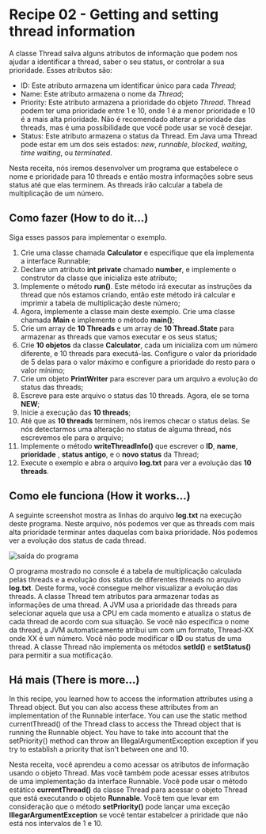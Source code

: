 # Recipe 02 - Getting and setting thread information
A classe Thread salva alguns atributos de informação que podem nos ajudar a identificar a thread,
saber o seu status, or controlar a sua prioridade. Esses atributos são:
 - ID: Este atributo armazena um identificar único para cada *Thread*;
 - Name: Este atributo armazena o nome da *Thread*;
 - Priority: Este atributo armazena a prioridade do objeto *Thread*. Thread podem ter uma
 prioridade entre 1 e 10, onde 1 é a menor prioridade e 10 é a mais alta prioridade.
Não é recomendado alterar a prioridade das threads, mas é uma possíbilidade que você pode usar se você desejar.
 - Status: Este atributo armazena o status da Thread. Em Java uma Thread pode estar em um dos
seis estados: *new*, *runnable*, *blocked*, *waiting*, *time waiting*, ou *terminated*.

Nesta receita, nós iremos desenvolver um programa que estabelece o nome e prioridade para 10 threads e então
mostra informações sobre seus status até que elas terminem. As threads irão calcular a tabela de multiplicação
de um número.

## Como fazer (How to do it...)
Siga esses passos para implementar o exemplo.
 1. Crie uma classe chamada **Calculator** e especifique que ela implementa a interface Runnable;
 2. Declare um atributo **int private** chamado **number**, e implemente o construtor da classe
que inicializa este atributo;
 3. Implemente o método **run()**. Este método irá executar as instruções da thread que nós estamos criando,
então este método irá calcular e imprimir a tabela de multiplicação deste número;
 4. Agora, implemente a classe main deste exemplo. Crie uma classe chamada **Main** e implemente o
método **main()**;
 5. Crie um array de **10 Threads** e um array de **10 Thread.State** para armazenar as threads que vamos executar
e os seus status;
 6. Crie **10 objetos** da classe **Calculator**, cada um inicializa com um número diferente, e
10 threads para executá-las. Configure o valor da prioridade de 5 delas para o valor máximo e configure a prioridade
do resto para o valor mínimo;
 7. Crie um objeto **PrintWriter** para escrever para um arquivo a evolução do status das threads;
 8. Escreve para este arquivo o status das 10 threads. Agora, ele se torna **NEW**;
 9. Inicie a execução das **10 threads**;
 10. Até que as **10 threads** terminem, nós iremos checar o status delas. Se nós detectarmos uma alteração
no status de alguma thread, nós escrevemos ele para o arquivo;
 11. Implemente o método **writeThreadInfo()** que escrever o **ID**, **name**, **prioridade**
, **status antigo**, e o **novo status** da Thread;
 12. Execute o exemplo e abra o arquivo **log.txt** para ver a evolução das **10 threads**.

## Como ele funciona (How it works...)
A seguinte screenshot mostra as linhas do arquivo **log.txt** na execução deste programa.
Neste arquivo, nós podemos ver que as threads com mais alta prioridade terminar antes
daquelas com baixa prioridade. Nós podemos ver a evolução dos status de cada thread.

![saída do programa](https://raw.githubusercontent.com/PedroFerreiraCJr/traducao-java-7-concurrency/master/images/recipe_02.png)

O programa mostrado no console é a tabela de multiplicação calculada pelas threads e a evolução
dos status de diferentes threads no arquivo **log.txt**. Deste forma, você consegue melhor visualizar
a evolução das threads.
A classe Thread tem atributos para armazenar todas as informações de uma thread. A JVM usa a prioridade
das threads para selecionar aquela que usa a CPU em cada momento e atualiza o status de cada thread 
de acordo com sua situação.
Se você não especifica o nome da thread, a JVM automaticamente atribui um com um formato, Thread-XX
onde XX é um número. Você não pode modificar o **ID** ou status de uma thread.
A classe Thread não implementa os métodos **setId()** e **setStatus()** para permitir a sua motificação.

## Há mais (There is more...)
In this recipe, you learned how to access the information attributes using a Thread object.
But you can also access these attributes from an implementation of the Runnable interface.
You can use the static method currentThread() of the Thread class to access the
Thread object that is running the Runnable object.
You have to take into account that the setPriority() method can throw an
IllegalArgumentException exception if you try to establish a priority that isn't
between one and 10.

Nesta receita, você aprendeu a como acessar os atributos de informação usando o objeto Thread.
Mas você também pode acessar esses atributos de uma implementação da interface Runnable.
Você pode usar o método estático **currentThread()** da classe Thread para acessar o objeto Thread
que está executando o objeto **Runnable**.
Você tem que levar em consideração que o método **setPriority()** pode lançar 
uma exceção **IllegarArgumentException** se você tentar estabelcer a priridade que não está nos intervalos
 de 1 e 10.
